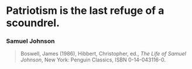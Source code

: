 # Patriotism is the last refuge of a scoundrel.  
### Samuel Johnson  
> Boswell, James (1986), Hibbert, Christopher, ed., *The Life of Samuel Johnson*, New York: Penguin Classics, ISBN 0-14-043116-0.  